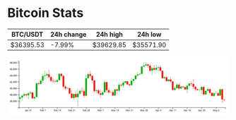 # Bitcoin Stats

BTC/USDT|24h change|24h high|24h low|
|---|---|---|---|
|$36395.53|-7.99%|$39629.85|$35571.90|

<img src="./chart.svg">
